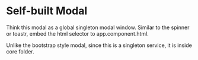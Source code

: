 # Self-built Modal

Think this modal as a global singleton modal window. Similar to the spinner or toastr, embed the html selector to app.component.html.

Unlike the bootstrap style modal, since this is a singleton service, it is inside core folder.

